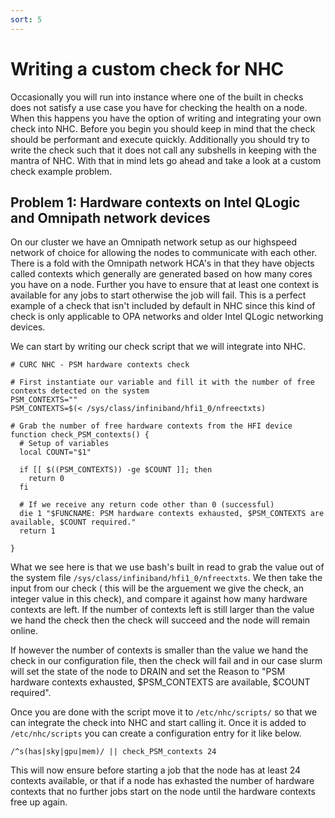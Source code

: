 ```yaml
---
sort: 5
---
```


# Writing a custom check for NHC

Occasionally you will run into instance where one of the built in checks does not satisfy a use case you have for checking the health on a node. When this happens you have the option of writing and integrating your own check into NHC. Before you begin you should keep in mind that the check should be performant and execute quickly. Additionally you should try to write the check such that it does not call any subshells in keeping with the mantra of NHC. With that in mind lets go ahead and take a look at a custom check example problem.

## Problem 1: Hardware contexts on Intel QLogic and Omnipath network devices
On our cluster we have an Omnipath network setup as our highspeed network of choice for allowing the nodes to communicate with each other. There is a fold with the Omnipath network HCA's in that they have objects called contexts which generally are generated based on how many cores you have on a node. Further you have to ensure that at least one context is available for any jobs to start otherwise the job will fail. This is a perfect example of a check that isn't included by default in NHC since this kind of check is only applicable to OPA networks and older Intel QLogic networking devices.

We can start by writing our check script that we will integrate into NHC.

```
# CURC NHC - PSM hardware contexts check

# First instantiate our variable and fill it with the number of free contexts detected on the system
PSM_CONTEXTS=""
PSM_CONTEXTS=$(< /sys/class/infiniband/hfi1_0/nfreectxts)

# Grab the number of free hardware contexts from the HFI device
function check_PSM_contexts() {
  # Setup of variables
  local COUNT="$1"

  if [[ $((PSM_CONTEXTS)) -ge $COUNT ]]; then
    return 0
  fi
  
  # If we receive any return code other than 0 (successful)
  die 1 "$FUNCNAME: PSM hardware contexts exhausted, $PSM_CONTEXTS are available, $COUNT required."
  return 1

}
```
What we see here is that we use bash's built in read to grab the value out of the system file `/sys/class/infiniband/hfi1_0/nfreectxts`. We then take the input from our check ( this will be the arguement we give the check, an integer value in this check), and compare it against how many hardware contexts are left. If the number of contexts left is still larger than the value we hand the check then the check will succeed and the node will remain online.

If however the number of contexts is smaller than the value we hand the check in our configuration file, then the check will fail and in our case slurm will set the state of the node to DRAIN and set the Reason to "PSM hardware contexts exhausted, $PSM_CONTEXTS are available, $COUNT required".

Once you are done with the script move it to `/etc/nhc/scripts/` so that we can integrate the check into NHC and start calling it. Once it is added to `/etc/nhc/scripts` you can create a configuration entry for it like below.

```
/^s(has|sky|gpu|mem)/ || check_PSM_contexts 24
```
This will now ensure before starting a job that the node has at least 24 contexts available, or that if a node has exhasted the number of hardware contexts that no further jobs start on the node until the hardware contexts free up again.
